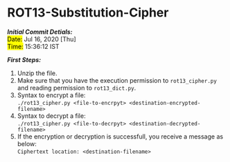 # ROT13-Substitution-Cipher

*__Initial Commit Detials:__*\
  <mark>Date:</mark> Jul 16, 2020 [Thu]\
  <mark>Time:</mark> 15:36:12 IST
  
__*First Steps:*__
   1. Unzip the file.
   2. Make sure that you have the execution permission to `rot13_cipher.py`
      and reading permission to `rot13_dict.py`.
   3. Syntax to encrypt a file:\
      `./rot13_cipher.py <file-to-encrpyt> <destination-encrypted-filename>`
   4. Syntax to decrypt a file:\
      `./rot13_cipher.py <file-to-decrpyt> <destination-decrypted-filename>`
   5. If the encryption or decryption is successfull, you receive a message as below:\
      `Ciphertext location: <destination-filename>`
